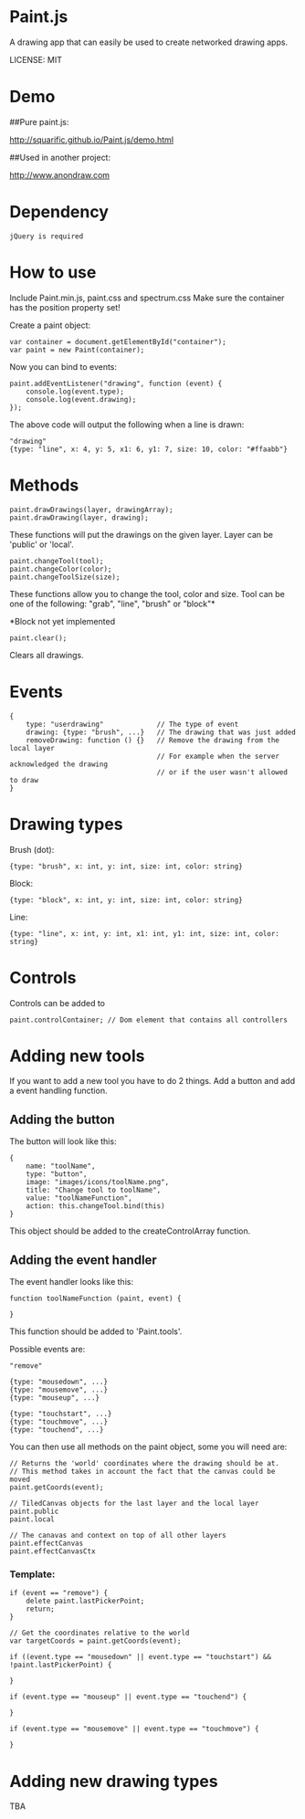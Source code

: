 Paint.js
========

A drawing app that can easily be used to create networked drawing apps.

LICENSE: MIT

Demo
====

##Pure paint.js:

http://squarific.github.io/Paint.js/demo.html

##Used in another project:

http://www.anondraw.com

Dependency
==========

	jQuery is required

How to use
==========

Include Paint.min.js, paint.css and spectrum.css
Make sure the container has the position property set!

Create a paint object:

    var container = document.getElementById("container");
    var paint = new Paint(container);

Now you can bind to events:

	paint.addEventListener("drawing", function (event) {
		console.log(event.type);
		console.log(event.drawing);
	});

The above code will output the following when a line is drawn:

	"drawing"
	{type: "line", x: 4, y: 5, x1: 6, y1: 7, size: 10, color: "#ffaabb"}

Methods
=======

	paint.drawDrawings(layer, drawingArray);
	paint.drawDrawing(layer, drawing);

These functions will put the drawings on the given layer. Layer can be 'public' or 'local'.

	paint.changeTool(tool);
	paint.changeColor(color);
	paint.changeToolSize(size);

These functions allow you to change the tool, color and size.
Tool can be one of the following: "grab", "line", "brush" or "block"*

*Block not yet implemented

	paint.clear();

Clears all drawings.

Events
======

	{
		type: "userdrawing"             // The type of event
		drawing: {type: "brush", ...}   // The drawing that was just added
		removeDrawing: function () {}   // Remove the drawing from the local layer
		                                // For example when the server acknowledged the drawing
		                                // or if the user wasn't allowed to draw
	}

Drawing types
=============

Brush (dot):

	{type: "brush", x: int, y: int, size: int, color: string}

Block:

	{type: "block", x: int, y: int, size: int, color: string}

Line:
	
	{type: "line", x: int, y: int, x1: int, y1: int, size: int, color: string}

Controls
========

Controls can be added to

    paint.controlContainer; // Dom element that contains all controllers

Adding new tools
================

If you want to add a new tool you have to do 2 things. Add a button and add a event handling function.

## Adding the button ##

The button will look like this:

    {
    	name: "toolName",
    	type: "button",
    	image: "images/icons/toolName.png",
    	title: "Change tool to toolName",
    	value: "toolNameFunction",
    	action: this.changeTool.bind(this)
    }

This object should be added to the createControlArray function.

## Adding the event handler ##

The event handler looks like this:

    function toolNameFunction (paint, event) {

    }

This function should be added to 'Paint.tools'.

Possible events are: 

	"remove"
	
	{type: "mousedown", ...}
	{type: "mousemove", ...}
	{type: "mouseup", ...}

	{type: "touchstart", ...}
	{type: "touchmove", ...}
	{type: "touchend", ...}

You can then use all methods on the paint object, some you will need are: 

    // Returns the 'world' coordinates where the drawing should be at.
    // This method takes in account the fact that the canvas could be moved
    paint.getCoords(event);

    // TiledCanvas objects for the last layer and the local layer
    paint.public
    paint.local

    // The canavas and context on top of all other layers
    paint.effectCanvas
    paint.effectCanvasCtx

### Template: ###

	if (event == "remove") {
		delete paint.lastPickerPoint;
		return;
	}

	// Get the coordinates relative to the world
	var targetCoords = paint.getCoords(event);

	if ((event.type == "mousedown" || event.type == "touchstart") && !paint.lastPickerPoint) {
		
	}

	if (event.type == "mouseup" || event.type == "touchend") {
		
	}

	if (event.type == "mousemove" || event.type == "touchmove") {
		
	}

Adding new drawing types
========================

TBA
